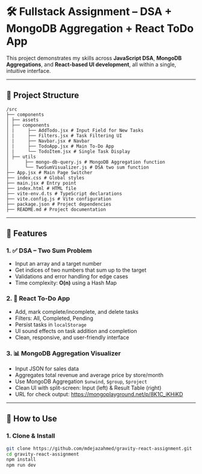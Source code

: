 # 🛠️ Fullstack Assignment – DSA + MongoDB Aggregation + React ToDo App

This project demonstrates my skills across **JavaScript DSA**, **MongoDB Aggregations**, and **React-based UI development**, all within a single, intuitive interface.

---

## 📁 Project Structure
```
/src
├── components
│ ├── assets
│ ├── components
│ |     ├── AddTodo.jsx # Input Field for New Tasks
│ |     ├── Filters.jsx # Task Filtering UI
│ |     ├── Navbar.jsx # Navbar
│ |     ├── TodoApp.jsx # Main To-Do App
│ |     └── TodoItem.jsx # Single Task Display
│ ├── utils
│      ├── mongo-db-query.js # MongoDB Aggregation function
│      └── TwoSumVisualizer.js # DSA two sum function
├── App.jsx # Main Page Switcher
├── index.css # Global styles
├── main.jsx # Entry point
├── index.html # HTML file
├── vite-env.d.ts # TypeScript declarations
├── vite.config.js # Vite configuration
├── package.json # Project dependencies
├── README.md # Project documentation

```
---

## 🚀 Features

### 1. ✅ **DSA – Two Sum Problem**
- Input an array and a target number
- Get indices of two numbers that sum up to the target
- Validations and error handling for edge cases
- Time complexity: **O(n)** using a Hash Map

### 2. 📝 **React To-Do App**
- Add, mark complete/incomplete, and delete tasks
- Filters: All, Completed, Pending
- Persist tasks in `localStorage`
- UI sound effects on task addition and completion
- Clean, responsive, and user-friendly interface

### 3. 📊 **MongoDB Aggregation Visualizer**
- Input JSON for sales data
- Aggregates total revenue and average price by store/month
- Use MongoDB Aggregation `$unwind`, `$group`, `$project`
- Clean UI with split-screen: Input (left) & Result Table (right)
- URL for check output: https://mongoplayground.net/p/8K1C_iKHiKD

---

## 🧪 How to Use

### 1. Clone & Install
```bash
git clone https://github.com/mdejazahmed/gravity-react-assignment.git
cd gravity-react-assignment
npm install
npm run dev
